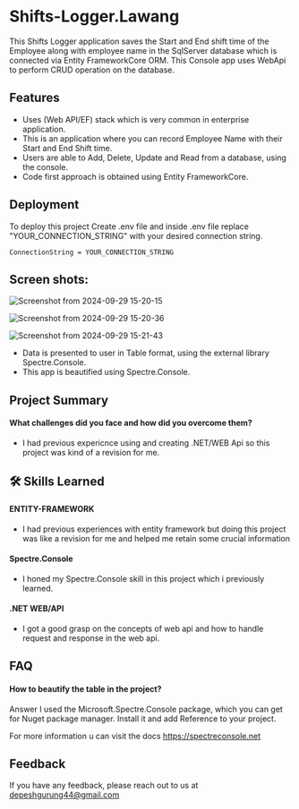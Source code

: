 
# Shifts-Logger.Lawang
This Shifts Logger application saves the Start and End shift time of the Employee along with employee name in the SqlServer database which is connected via Entity FrameworkCore ORM. 
This Console app uses WebApi to perform CRUD operation on the database.

## Features
- Uses (Web API/EF) stack which is very common in enterprise application.
- This is an application where you can record Employee Name with their Start and End Shift time.
-  Users are able to Add, Delete, Update and Read from a database, using the console.
- Code first approach is obtained using Entity FrameworkCore.






## Deployment

To deploy this project Create .env file and inside .env file replace "YOUR_CONNECTION_STRING" with your desired connection string.

`ConnectionString = YOUR_CONNECTION_STRING`


 ## Screen shots:


![Screenshot from 2024-09-29 15-20-15](https://github.com/user-attachments/assets/4512d6ae-479c-4d5e-a45e-cc66e9e17a23)

![Screenshot from 2024-09-29 15-20-36](https://github.com/user-attachments/assets/47e14a63-12d4-4220-817e-f2c7fc48fa44)

![Screenshot from 2024-09-29 15-21-43](https://github.com/user-attachments/assets/d77dd997-1306-43b7-9ef5-fb391640cc8b)




- Data is presented to user in Table format, using the external library Spectre.Console.
- This app is beautified using Spectre.Console.



## Project Summary
#### What challenges did you face and how did you overcome them?

* I had previous expericnce using and creating .NET/WEB Api so this project was kind of a revision for me.




## 🛠 Skills Learned
#### ENTITY-FRAMEWORK
* I had previous experiences with entity framework but doing this project was like a revision for me and helped me retain some crucial information

#### Spectre.Console
* I honed my Spectre.Console skill in this project which i previously learned.

#### .NET WEB/API
* I got a good grasp on the concepts of web api and how to handle request and response in the web api.


## FAQ

#### How to beautify the table in the project?

Answer I used the Microsoft.Spectre.Console package, which you can get for Nuget package manager. Install it and add Reference to your project. 

For more information u can visit the docs https://spectreconsole.net




## Feedback

If you have any feedback, please reach out to us at depeshgurung44@gmail.com

